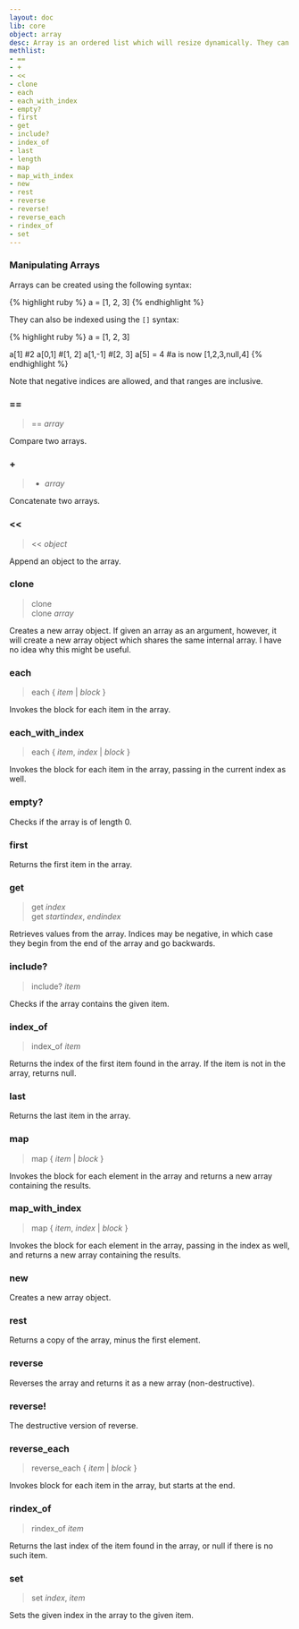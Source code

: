 ```yaml
---
layout: doc
lib: core
object: array
desc: Array is an ordered list which will resize dynamically. They can be as heterogenous as you would like. Arrays in Brat are zero-based. Arrays also squish in methods from enumerable.
methlist:
- ==
- +
- <<
- clone
- each
- each_with_index
- empty?
- first
- get
- include?
- index_of
- last
- length
- map
- map_with_index
- new
- rest
- reverse
- reverse!
- reverse_each
- rindex_of
- set
---
```


### Manipulating Arrays

Arrays can be created using the following syntax:

{% highlight ruby %}
a = [1, 2, 3]
{% endhighlight %}

They can also be indexed using the `[]` syntax:

{% highlight ruby %}
a = [1, 2, 3]

a[1]  #2
a[0,1]  #[1, 2]
a[1,-1]  #[2, 3]
a[5] = 4  #a is now [1,2,3,null,4]
{% endhighlight %}

Note that negative indices are allowed, and that ranges are inclusive.

### ==
>== _array_

Compare two arrays.

### +
>+ _array_

Concatenate two arrays.

### <<
><< _object_

Append an object to the array.

### clone
>clone  
>clone _array_

Creates a new array object. If given an array as an argument, however, it will create a new array object which shares the same internal array. I have no idea why this might be useful.

### each
>each { _item_ | _block_ }

Invokes the block for each item in the array.

### each_with_index
>each { _item_, _index_ | _block_ }

Invokes the block for each item in the array, passing in the current index as well.

### empty?

Checks if the array is of length 0.

### first

Returns the first item in the array.

### get
>get _index_  
>get _startindex_, _endindex_

Retrieves values from the array. Indices may be negative, in which case they begin from the end of the array and go backwards.

### include?
>include? _item_

Checks if the array contains the given item.

### index_of
>index_of _item_

Returns the index of the first item found in the array. If the item is not in the array, returns null.

### last

Returns the last item in the array.

### map
>map { _item_ | _block_ }

Invokes the block for each element in the array and returns a new array containing the results.

### map_with_index
>map { _item_, _index_ | _block_ }

Invokes the block for each element in the array, passing in the index as well, and returns a new array containing the results.

### new

Creates a new array object.

### rest

Returns a copy of the array, minus the first element.

### reverse

Reverses the array and returns it as a new array (non-destructive).

### reverse!

The destructive version of reverse.

### reverse_each
>reverse_each { _item_ | _block_ }

Invokes block for each item in the array, but starts at the end.

### rindex_of
>rindex_of _item_

Returns the last index of the item found in the array, or null if there is no such item.

### set
>set _index_, _item_

Sets the given index in the array to the given item.
